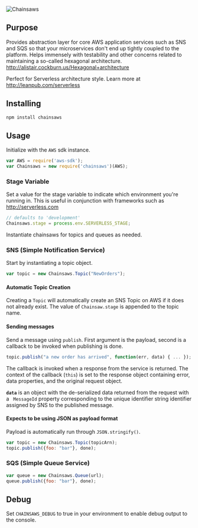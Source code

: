 ![Chainsaws](https://dl.dropboxusercontent.com/u/1770482/Chainsaws.png)

## Purpose

Provides abstraction layer for core AWS application services such as SNS and SQS so that your microservices don't end up tightly coupled to the platform. Helps immensely with testability and other concerns related to maintaining a so-called hexagonal architecture. <http://alistair.cockburn.us/Hexagonal+architecture>

Perfect for Serverless architecture style. Learn more at <http://leanpub.com/serverless>

## Installing

```sh
npm install chainsaws
```

## Usage

Initialize with the `AWS` sdk instance.

```javascript
var AWS = require('aws-sdk');
var Chainsaws = new require('chainsaws')(AWS);
```

### Stage Variable

Set a value for the stage variable to indicate which environment you're running in. This is useful in conjunction with frameworks such as <http://serverless.com>

```javascript
// defaults to 'development'
Chainsaws.stage = process.env.SERVERLESS_STAGE;
```

Instantiate chainsaws for topics and queues as needed.

### SNS (Simple Notification Service)

Start by instantiating a topic object.

```javascript
var topic = new Chainsaws.Topic("NewOrders");
```

#### Automatic Topic Creation

Creating a `Topic` will automatically create an SNS Topic on AWS if it does not already exist. The value of `Chainsaw.stage` is appended to the topic name.

#### Sending messages

Send a message using `publish`. First argument is the payload, second is a callback to be invoked when publishing is done.

```javascript
topic.publish("a new order has arrived", function(err, data) { ... });
```

The callback is invoked when a response from the service is returned.  The context of the callback (`this`) is set to the response object containing error, data properties, and the original request object.

**`data`** is an object with the de-serialized data returned from the request with a ` MessageId` property corresponding to the unique identifier string identifier assigned by SNS to the published message.

#### Expects to be using JSON as payload format

Payload is automatically run through `JSON.stringify()`.

```javascript
var topic = new Chainsaws.Topic(topicArn);
topic.publish({foo: "bar"}, done);
```

### SQS (Simple Queue Service)

```javascript
var queue = new Chainsaws.Queue(url);
queue.publish({foo: "bar"}, done);
```

## Debug

Set `CHAINSAWS_DEBUG` to true in your environment to enable debug output to the console.
